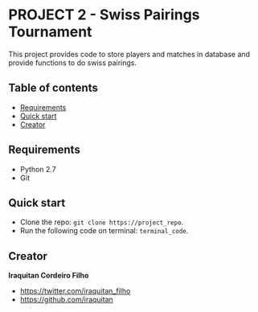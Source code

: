 # PROJECT 2 - Swiss Pairings Tournament
This project provides code to store players and matches in database and provide functions to do swiss pairings.

## Table of contents
* [Requirements](#requirements)
* [Quick start](#quick-start)
* [Creator](#creator)

## Requirements
* Python 2.7
* Git

## Quick start 
* Clone the repo: `git clone https://project_repo`.
* Run the following code on terminal: `terminal_code`.

## Creator
**Iraquitan Cordeiro Filho**

* <https://twitter.com/iraquitan_filho>
* <https://github.com/iraquitan>